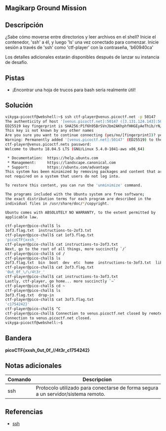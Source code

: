 ## Magikarp Ground Mission

## Descripción
¿Sabe cómo moverse entre directorios y leer archivos en el shell? Inicie el contenedor, 'ssh' a él, y luego 'ls' una vez conectado para comenzar. Inicie sesión a través de 'ssh' como 'ctf-player' con la contraseña, 'b60940ca'

Los detalles adicionales estarán disponibles después de lanzar su instancia de desafío.

## Pistas
* ¡Encontrar una hoja de trucos para bash sería realmente útil!

## Solución
``` bash 
vikyga-picoctf@webshell:~$ ssh ctf-player@venus.picoctf.net -p 50147
The authenticity of host '[venus.picoctf.net]:50147 ([3.131.124.143]:50147)' cant be established.
ED25519 key fingerprint is SHA256:P1f6h95BrSVnJbm2AKhphfHHGEyAeThib/rN/AwKs24.
This key is not known by any other names
Are you sure you want to continue connecting (yes/no/[fingerprint])? yes
Warning: Permanently added '[venus.picoctf.net]:50147' (ED25519) to the list of known hosts.
ctf-player@venus.picoctf.nets password: 
Welcome to Ubuntu 18.04.5 LTS (GNU/Linux 5.4.0-1041-aws x86_64)

 * Documentation:  https://help.ubuntu.com
 * Management:     https://landscape.canonical.com
 * Support:        https://ubuntu.com/advantage
This system has been minimized by removing packages and content that are
not required on a system that users do not log into.

To restore this content, you can run the 'unminimize' command.

The programs included with the Ubuntu system are free software;
the exact distribution terms for each program are described in the
individual files in /usr/share/doc/*/copyright.

Ubuntu comes with ABSOLUTELY NO WARRANTY, to the extent permitted by
applicable law.

ctf-player@pico-chall$ ls
1of3.flag.txt  instructions-to-2of3.txt
ctf-player@pico-chall$ cat 1of3.flag.txt
'picoCTF{xxsh_'
ctf-player@pico-chall$ cat instructions-to-2of3.txt
Next, go to the root of all things, more succinctly `/`
ctf-player@pico-chall$ cd /
ctf-player@pico-chall$ ls
2of3.flag.txt  bin  boot  dev  etc  home  instructions-to-3of3.txt  lib  lib64  media  mnt  opt  proc  root  run  sbin  srv  sys  tmp  usr  var
ctf-player@pico-chall$ cat 2of3.flag.txt
'0ut_0f_\/\/4t3r_'
ctf-player@pico-chall$ cat instructions-to-3of3.txt
Lastly, ctf-player, go home... more succinctly `~`
ctf-player@pico-chall$ cd ~
ctf-player@pico-chall$ ls
3of3.flag.txt  drop-in
ctf-player@pico-chall$ cat 3of3.flag.txt
'c1754242}'
ctf-player@pico-chall$ ^C
ctf-player@pico-chall$ Connection to venus.picoctf.net closed by remote host.
Connection to venus.picoctf.net closed.
vikyga-picoctf@webshell:~$
```

## Bandera
**picoCTF{xxsh_0ut_0f_\/\/4t3r_c1754242}**

## Notas adicionales
|Comando | Descripcion |
|-----|-------|
| ssh | Protocolo utilizado para conectarse de forma segura a un servidor/sistema remoto. |

## Referencias
* [ssh](https://www.geeksforgeeks.org/ssh-command-in-linux-with-examples/)